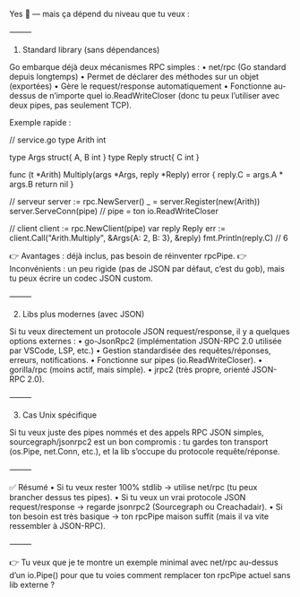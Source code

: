 Yes 🙂 — mais ça dépend du niveau que tu veux :

⸻

1. Standard library (sans dépendances)

Go embarque déjà deux mécanismes RPC simples :
•	net/rpc (Go standard depuis longtemps)
•	Permet de déclarer des méthodes sur un objet (exportées)
•	Gère le request/response automatiquement
•	Fonctionne au-dessus de n’importe quel io.ReadWriteCloser (donc tu peux l’utiliser avec deux pipes, pas seulement TCP).

Exemple rapide :

// service.go
type Arith int

type Args struct{ A, B int }
type Reply struct{ C int }

func (t *Arith) Multiply(args *Args, reply *Reply) error {
reply.C = args.A * args.B
return nil
}

// serveur
server := rpc.NewServer()
_ = server.Register(new(Arith))
server.ServeConn(pipe) // pipe = ton io.ReadWriteCloser

// client
client := rpc.NewClient(pipe)
var reply Reply
err := client.Call("Arith.Multiply", &Args{A: 2, B: 3}, &reply)
fmt.Println(reply.C) // 6

👉 Avantages : déjà inclus, pas besoin de réinventer rpcPipe.
👉 Inconvénients : un peu rigide (pas de JSON par défaut, c’est du gob), mais tu peux écrire un codec JSON custom.

⸻

2. Libs plus modernes (avec JSON)

Si tu veux directement un protocole JSON request/response, il y a quelques options externes :
•	go-JsonRpc2 (implémentation JSON-RPC 2.0 utilisée par VSCode, LSP, etc.)
•	Gestion standardisée des requêtes/réponses, erreurs, notifications.
•	Fonctionne sur pipes (io.ReadWriteCloser).
•	gorilla/rpc (moins actif, mais simple).
•	jrpc2 (très propre, orienté JSON-RPC 2.0).

⸻

3. Cas Unix spécifique

Si tu veux juste des pipes nommés et des appels RPC JSON simples, sourcegraph/jsonrpc2 est un bon compromis :
tu gardes ton transport (os.Pipe, net.Conn, etc.), et la lib s’occupe du protocole requête/réponse.

⸻

✅ Résumé
•	Si tu veux rester 100% stdlib → utilise net/rpc (tu peux brancher dessus tes pipes).
•	Si tu veux un vrai protocole JSON request/response → regarde jsonrpc2 (Sourcegraph ou Creachadair).
•	Si ton besoin est très basique → ton rpcPipe maison suffit (mais il va vite ressembler à JSON-RPC).

⸻

👉 Tu veux que je te montre un exemple minimal avec net/rpc au-dessus d’un io.Pipe() pour que tu voies comment remplacer ton rpcPipe actuel sans lib externe ?
